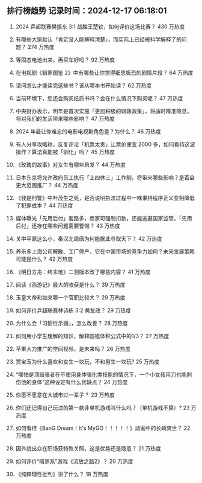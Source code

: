 
## 排行榜趋势 记录时间：2024-12-17 06:18:01
  
  1. 2024 乒超联赛樊振东 3:1 战胜王楚钦，如何评价这场比赛？ 430 万热度
    
  2. 有哪些大家默认「肯定没人能解释清楚」，而实际上已经被科学解释了的问题？ 274 万热度
    
  3. 等固态电池出来，再买车好吗？ 92 万热度
    
  4. 在电视剧《猎罪图鉴 2》中有哪些让你觉得细思极恐的剧情片段？ 64 万热度
    
  5. 请问怎么才能读完这些书？该从哪本书开始读？ 62 万热度
    
  6. 当前环境下，您还会购买纸质书吗？会在什么情况下购买呢？ 47 万热度
    
  7. 中央财办表示，明年是首次实施「更加积极的财政政策」，将适时降准降息，将对我们的生活带来哪些影响？ 47 万热度
    
  8. 2024 年最让你难忘的电影电视剧角色是？为什么？ 46 万热度
    
  9. 有人分享攻略称，反复评论「机票太贵」让票价便宜 2000 多，如何看待这波操作？算法真能被「驯化」吗？ 45 万热度
    
  10. 《玫瑰的故事》对女生有哪些启发？ 44 万热度
    
  11. 日本东京将允许政府员工执行「上四休三」工作制，将带来哪些影响？是否会更大范围推广？ 44 万热度
    
  12. 《我是刑警》中叶茂生之死，是否说明执法过程中一味秉持程序正义变相降低了犯罪成本？ 44 万热度
    
  13. 媒体曝光「先用后付」套路多，商家可强制扣款，还能逃避国家监管，「先用后付」还存在哪些问题需要警惕？ 43 万热度
    
  14. 关中平原这么小，秦汉北周唐为何能据此夺取天下？ 42 万热度
    
  15. 养乐多上海公司解散、工厂停产，它在中国市场的竞争力如何？未来发展策略可能是什么？ 42 万热度
    
  16. 《明日方舟：终末地》二测版本改了哪些内容？ 41 万热度
    
  17. 阅读《西游记》最大的收获是什么？ 39 万热度
    
  18. 玉皇大帝和如来哪一个官职比较大？ 29 万热度
    
  19. 如何评价乒超联赛林诗栋 3:2 黄友政？ 29 万热度
    
  20. 为什么会「习惯性示弱」，怎么改善？ 28 万热度
    
  21. 如何用小学生理解的知识，解释圆锥体积公式中的1/3？ 27 万热度
    
  22. 苹果大力推广的空间视频，是未来吗？ 26 万热度
    
  23. 贾宝玉为什么喜欢和女生一块玩，不和男生一块玩? 25 万热度
    
  24. “哪怕是顶级强者在不使用身体强化类技能的情况下，一个小女孩用刀也能刺伤他的身体”这种设定有什么优缺点？ 24 万热度
    
  25. 你愿不愿意在大城市过一辈子？ 23 万热度
    
  26. 你们还记得自己玩过的第一款非单机游戏叫什么吗？（单机游戏不算）? 23 万热度
    
  27. 如何看待《BanG Dream！It's MyGO！！！！！》动画中的长崎爽世？ 22 万热度
    
  28. 因外貌出众在职场获特殊关照，这是优势还是隐患？ 21 万热度
    
  29. 如何评价“暗黑系”游戏《流放之路2》？ 20 万热度
    
  30. 《纯粹理性批判》讲了什么？ 18 万热度
    
